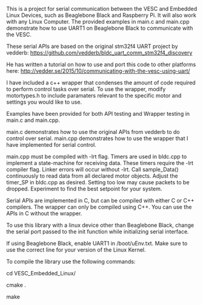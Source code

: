 This is a project for serial communication between the VESC and Embedded Linux Devices, such as
Beaglebone Black and Raspberry Pi. It will also work with any Linux Computer. The provided 
examples in main.c and main.cpp demonstrate how to use UART1 on Beaglebone Black to 
communicate with the VESC. 

These serial APIs are based on the original stm32f4 UART project by vedderb:
https://github.com/vedderb/bldc_uart_comm_stm32f4_discovery 

He has written a tutorial on how to use and port this code to other platforms here:
http://vedder.se/2015/10/communicating-with-the-vesc-using-uart/

I have included a c++ wrapper that condenses the amount of code
required to perform control tasks over serial. To use the wrapper, modify
motortypes.h to include paramaters relevant to the specific motor and
settings you would like to use.

Examples have been provided for both API testing and Wrapper testing
in main.c and main.cpp. 

main.c demonstrates how to use the original
APIs from vedderb to do control over serial. main.cpp demonstrates how to
use the wrapper that I have implemented for serial control.

main.cpp must be compiled with -lrt flag. Timers are used in bldc.cpp to implement
a state-machine for receiving data. These timers require the -lrt compiler flag.
Linker errors will occur without -lrt. Call sample_Data() continuously to read
data from all declared motor objects. Adjust the timer_SP in bldc.cpp as desired.
Setting too low may cause packets to be dropped. Experiment to find the best setpoint
for your system.

Serial APIs are implemented in C, but can be compiled with either C or C++ compilers. 
The wrapper can only be compiled using C++. You can use the APIs in C
without the wrapper.

To use this library with a linux device other than Beaglebone Black, 
change the serial port passed to the init function while initializing serial interface.

If using Beaglebone Black, enable UART1 in /boot/uEnv.txt. Make sure to use 
the correct line for your version of the Linux Kernel.


To compile the library use the following commands:

cd VESC_Embedded_Linux/

cmake .

make

